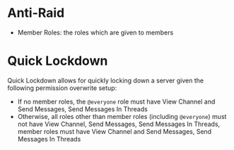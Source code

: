 # Anti-Raid

- Member Roles: the roles which are given to members

# Quick Lockdown

Quick Lockdown allows for quickly locking down a server given the following permission overwrite setup:

- If no member roles, the ``@everyone`` role must have View Channel and Send Messages,
Send Messages In Threads
- Otherwise, all roles other than member roles (including ``@everyone``) must not have View Channel, Send Messages, Send Messages In Threads, member roles must have View Channel and Send Messages, Send Messages In Threads
